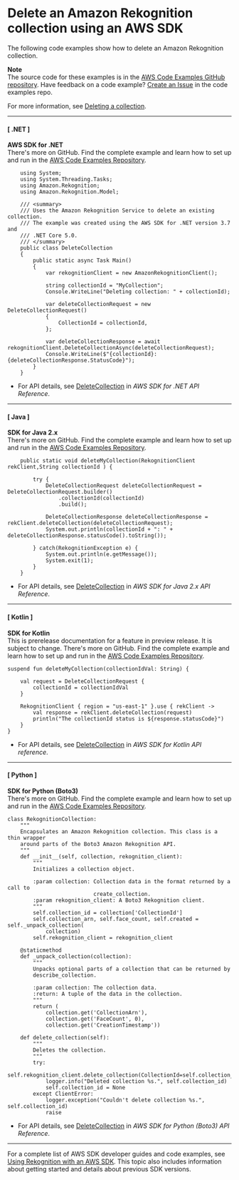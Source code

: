 # Delete an Amazon Rekognition collection using an AWS SDK<a name="example_rekognition_DeleteCollection_section"></a>

The following code examples show how to delete an Amazon Rekognition collection\.

**Note**  
The source code for these examples is in the [AWS Code Examples GitHub repository](https://github.com/awsdocs/aws-doc-sdk-examples)\. Have feedback on a code example? [Create an Issue](https://github.com/awsdocs/aws-doc-sdk-examples/issues/new/choose) in the code examples repo\. 

For more information, see [Deleting a collection](https://docs.aws.amazon.com/rekognition/latest/dg/delete-collection-procedure.html)\.

------
#### [ \.NET ]

**AWS SDK for \.NET**  
 There's more on GitHub\. Find the complete example and learn how to set up and run in the [AWS Code Examples Repository](https://github.com/awsdocs/aws-doc-sdk-examples/tree/main/dotnetv3/Rekognition/#code-examples)\. 
  

```
    using System;
    using System.Threading.Tasks;
    using Amazon.Rekognition;
    using Amazon.Rekognition.Model;

    /// <summary>
    /// Uses the Amazon Rekognition Service to delete an existing collection.
    /// The example was created using the AWS SDK for .NET version 3.7 and
    /// .NET Core 5.0.
    /// </summary>
    public class DeleteCollection
    {
        public static async Task Main()
        {
            var rekognitionClient = new AmazonRekognitionClient();

            string collectionId = "MyCollection";
            Console.WriteLine("Deleting collection: " + collectionId);

            var deleteCollectionRequest = new DeleteCollectionRequest()
            {
                CollectionId = collectionId,
            };

            var deleteCollectionResponse = await rekognitionClient.DeleteCollectionAsync(deleteCollectionRequest);
            Console.WriteLine($"{collectionId}: {deleteCollectionResponse.StatusCode}");
        }
    }
```
+  For API details, see [DeleteCollection](https://docs.aws.amazon.com/goto/DotNetSDKV3/rekognition-2016-06-27/DeleteCollection) in *AWS SDK for \.NET API Reference*\. 

------
#### [ Java ]

**SDK for Java 2\.x**  
 There's more on GitHub\. Find the complete example and learn how to set up and run in the [AWS Code Examples Repository](https://github.com/awsdocs/aws-doc-sdk-examples/tree/main/javav2/example_code/rekognition/#readme)\. 
  

```
    public static void deleteMyCollection(RekognitionClient rekClient,String collectionId ) {

        try {
            DeleteCollectionRequest deleteCollectionRequest = DeleteCollectionRequest.builder()
                .collectionId(collectionId)
                .build();

            DeleteCollectionResponse deleteCollectionResponse = rekClient.deleteCollection(deleteCollectionRequest);
            System.out.println(collectionId + ": " + deleteCollectionResponse.statusCode().toString());

        } catch(RekognitionException e) {
            System.out.println(e.getMessage());
            System.exit(1);
        }
    }
```
+  For API details, see [DeleteCollection](https://docs.aws.amazon.com/goto/SdkForJavaV2/rekognition-2016-06-27/DeleteCollection) in *AWS SDK for Java 2\.x API Reference*\. 

------
#### [ Kotlin ]

**SDK for Kotlin**  
This is prerelease documentation for a feature in preview release\. It is subject to change\.
 There's more on GitHub\. Find the complete example and learn how to set up and run in the [AWS Code Examples Repository](https://github.com/awsdocs/aws-doc-sdk-examples/tree/main/kotlin/services/rekognition#code-examples)\. 
  

```
suspend fun deleteMyCollection(collectionIdVal: String) {

    val request = DeleteCollectionRequest {
        collectionId = collectionIdVal
    }

    RekognitionClient { region = "us-east-1" }.use { rekClient ->
        val response = rekClient.deleteCollection(request)
        println("The collectionId status is ${response.statusCode}")
    }
}
```
+  For API details, see [DeleteCollection](https://github.com/awslabs/aws-sdk-kotlin#generating-api-documentation) in *AWS SDK for Kotlin API reference*\. 

------
#### [ Python ]

**SDK for Python \(Boto3\)**  
 There's more on GitHub\. Find the complete example and learn how to set up and run in the [AWS Code Examples Repository](https://github.com/awsdocs/aws-doc-sdk-examples/tree/main/python/example_code/rekognition#code-examples)\. 
  

```
class RekognitionCollection:
    """
    Encapsulates an Amazon Rekognition collection. This class is a thin wrapper
    around parts of the Boto3 Amazon Rekognition API.
    """
    def __init__(self, collection, rekognition_client):
        """
        Initializes a collection object.

        :param collection: Collection data in the format returned by a call to
                           create_collection.
        :param rekognition_client: A Boto3 Rekognition client.
        """
        self.collection_id = collection['CollectionId']
        self.collection_arn, self.face_count, self.created = self._unpack_collection(
            collection)
        self.rekognition_client = rekognition_client

    @staticmethod
    def _unpack_collection(collection):
        """
        Unpacks optional parts of a collection that can be returned by
        describe_collection.

        :param collection: The collection data.
        :return: A tuple of the data in the collection.
        """
        return (
            collection.get('CollectionArn'),
            collection.get('FaceCount', 0),
            collection.get('CreationTimestamp'))

    def delete_collection(self):
        """
        Deletes the collection.
        """
        try:
            self.rekognition_client.delete_collection(CollectionId=self.collection_id)
            logger.info("Deleted collection %s.", self.collection_id)
            self.collection_id = None
        except ClientError:
            logger.exception("Couldn't delete collection %s.", self.collection_id)
            raise
```
+  For API details, see [DeleteCollection](https://docs.aws.amazon.com/goto/boto3/rekognition-2016-06-27/DeleteCollection) in *AWS SDK for Python \(Boto3\) API Reference*\. 

------

For a complete list of AWS SDK developer guides and code examples, see [Using Rekognition with an AWS SDK](sdk-general-information-section.md)\. This topic also includes information about getting started and details about previous SDK versions\.